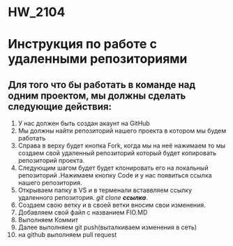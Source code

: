 # HW_2104

# Инструкция по работе с удаленными репозиториями
## Для того что бы работать в команде над одним проектом, мы должны сделать следующие действия: 
1. У нас должен быть создан акаунт на GitHub
2. Мы должны найти репозиторий нашего проекта в котором мы будем работать
3. Справа в верху будет кнопка Fork, когда мы на неё нажимаем то мы создаем свой удаленный репозиторий который будет копировать репозиторий проекта.
4. Следующим шагом будет будет клонировать его на локальный репозиторий .Нажимаем кнопку Code и у нас появиться ссылка нашего репозитория.
5. Открываем папку в VS и в терменали вставвляем ссылку удаленного репозитория. _git clone **ссылка**_.
6. Создаем свою ветку и в своей ветки вносим свои изменения.
7. Добавляем свой файл с названием FIO.MD
7. Выполняем Коммит
8. Далее выполняем git push(выталкиваем изменения в сеть)
9. на github выполняем pull request
